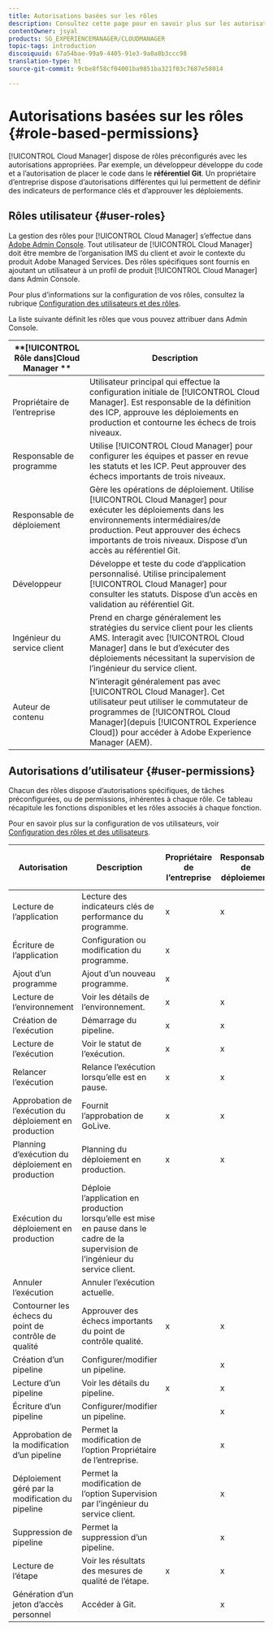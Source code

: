 ```yaml
---
title: Autorisations basées sur les rôles
description: Consultez cette page pour en savoir plus sur les autorisations basées sur les rôles.
contentOwner: jsyal
products: SG_EXPERIENCEMANAGER/CLOUDMANAGER
topic-tags: introduction
discoiquuid: 67a54bae-99a9-4405-91e3-9a0a8b3ccc98
translation-type: ht
source-git-commit: 9cbe8f58cf04001ba9851ba321f03c7687e58014

---
```



# Autorisations basées sur les rôles {#role-based-permissions}

[!UICONTROL Cloud Manager] dispose de rôles préconfigurés avec les autorisations appropriées. Par exemple, un développeur développe du code et a l’autorisation de placer le code dans le **référentiel Git**. Un propriétaire d’entreprise dispose d’autorisations différentes qui lui permettent de définir des indicateurs de performance clés et d’approuver les déploiements.

## Rôles utilisateur {#user-roles}

La gestion des rôles pour [!UICONTROL Cloud Manager] s’effectue dans [Adobe Admin Console](https://helpx.adobe.com/fr/enterprise/using/admin-console.html). Tout utilisateur de [!UICONTROL Cloud Manager] doit être membre de l’organisation IMS du client et avoir le contexte du produit Adobe Managed Services. Des rôles spécifiques sont fournis en ajoutant un utilisateur à un profil de produit [!UICONTROL Cloud Manager] dans Admin Console.

Pour plus d’informations sur la configuration de vos rôles, consultez la rubrique [Configuration des utilisateurs et des rôles](setting-up-users-and-roles.md).

La liste suivante définit les rôles que vous pouvez attribuer dans Admin Console.

| **[!UICONTROL Rôle dans]Cloud Manager ** | **Description** |
|---|---|
| Propriétaire de l’entreprise | Utilisateur principal qui effectue la configuration initiale de [!UICONTROL Cloud Manager]. Est responsable de la définition des ICP, approuve les déploiements en production et contourne les échecs de trois niveaux. |
| Responsable de programme | Utilise [!UICONTROL Cloud Manager] pour configurer les équipes et passer en revue les statuts et les ICP. Peut approuver des échecs importants de trois niveaux. |
| Responsable de déploiement | Gère les opérations de déploiement. Utilise [!UICONTROL Cloud Manager] pour exécuter les déploiements dans les environnements intermédiaires/de production. Peut approuver des échecs importants de trois niveaux. Dispose d’un accès au référentiel Git. |
| Développeur | Développe et teste du code d’application personnalisé. Utilise principalement [!UICONTROL Cloud Manager] pour consulter les statuts. Dispose d’un accès en validation au référentiel Git. |
| Ingénieur du service client | Prend en charge généralement les stratégies du service client pour les clients AMS. Interagit avec [!UICONTROL Cloud Manager] dans le but d’exécuter des déploiements nécessitant la supervision de l’ingénieur du service client. |
| Auteur de contenu | N’interagit généralement pas avec [!UICONTROL Cloud Manager]. Cet utilisateur peut utiliser le commutateur de programmes de [!UICONTROL Cloud Manager](depuis [!UICONTROL Experience Cloud]) pour accéder à Adobe Experience Manager (AEM). |

## Autorisations d’utilisateur {#user-permissions}

Chacun des rôles dispose d’autorisations spécifiques, de tâches préconfigurées, ou de permissions, inhérentes à chaque rôle. Ce tableau récapitule les fonctions disponibles et les rôles associés à chaque fonction.

Pour en savoir plus sur la configuration de vos utilisateurs, voir [Configuration des rôles et des utilisateurs](setting-up-users-and-roles.md).

| Autorisation | Description | Propriétaire de l’entreprise | Responsable de déploiement | Responsable de programme | Développeur | Ingénieur du service client |
|--- |--- |--- |--- |--- |--- |--- |
| Lecture de l’application | Lecture des indicateurs clés de performance du programme. | x | x | x | x | x |
| Écriture de l’application | Configuration ou modification du programme. | x |  |  |  |  |
| Ajout d’un programme | Ajout d’un nouveau programme. | x |  |  |  |  |
| Lecture de l’environnement | Voir les détails de l’environnement. | x | x | x | x | x |
| Création de l’exécution | Démarrage du pipeline. | x | x | x |  |  |
| Lecture de l’exécution | Voir le statut de l’exécution. | x | x | x | x | x |
| Relancer l’exécution | Relance l’exécution lorsqu’elle est en pause. | x | x | x |  | x |
| Approbation de l’exécution du déploiement en production | Fournit l’approbation de GoLive. | x | x | x |  |  |
| Planning d’exécution du déploiement en production | Planning du déploiement en production. | x | x | x |  | x |
| Exécution du déploiement en production | Déploie l’application en production lorsqu’elle est mise en pause dans le cadre de la supervision de l’ingénieur du service client. |  |  |  |  | x |
| Annuler l’exécution | Annuler l’exécution actuelle. |  |  | x |  |  |
| Contourner les échecs du point de contrôle de qualité | Approuver des échecs importants du point de contrôle qualité. | x | x | x |  |  |
| Création d’un pipeline | Configurer/modifier un pipeline. |  | x |  |  |  |
| Lecture d’un pipeline | Voir les détails du pipeline. | x | x | x | x | x |
| Écriture d’un pipeline | Configurer/modifier un pipeline. |  | x |  |  |  |
| Approbation de la modification d’un pipeline | Permet la modification de l’option Propriétaire de l’entreprise. |  | x |  |  |  |
| Déploiement géré par la modification du pipeline | Permet la modification de l’option Supervision par l’ingénieur du service client. |  | x |  |  |  |
| Suppression de pipeline | Permet la suppression d’un pipeline. |  | x |  |  |  |
| Lecture de l’étape | Voir les résultats des mesures de qualité de l’étape. | x | x | x | x | x |
| Génération d’un jeton d’accès personnel | Accéder à Git. |  | x |  | x |  |

